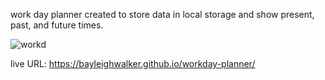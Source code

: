 work day planner created to store data in local storage and show present, past, and future times. 


![workd](https://user-images.githubusercontent.com/79384523/115178048-0edf8400-a096-11eb-81f8-d1b7b95f9090.png)



live URL:
https://bayleighwalker.github.io/workday-planner/
